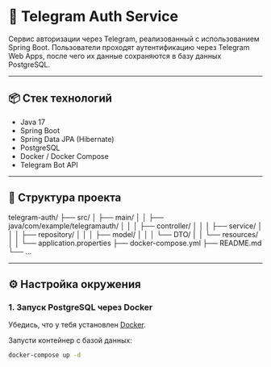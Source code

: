 # 🚀 Telegram Auth Service

Сервис авторизации через Telegram, реализованный с использованием Spring Boot. Пользователи проходят аутентификацию через Telegram Web Apps, после чего их данные сохраняются в базу данных PostgreSQL.

---

## 📦 Стек технологий

- Java 17
- Spring Boot
- Spring Data JPA (Hibernate)
- PostgreSQL
- Docker / Docker Compose
- Telegram Bot API

---

## 📁 Структура проекта

telegram-auth/
├── src/
│ ├── main/
│ │ ├── java/com/example/telegramauth/
│ │ │ ├── controller/
│ │ │ ├── service/
│ │ │ ├── repository/
│ │ │ ├── model/
│ │ │ └── DTO/
│ │ └── resources/
│ │ └── application.properties
├── docker-compose.yml
├── README.md
└── ...

---

## ⚙️ Настройка окружения

### 1. Запуск PostgreSQL через Docker

Убедись, что у тебя установлен [Docker](https://www.docker.com/).

Запусти контейнер с базой данных:

```bash
docker-compose up -d
